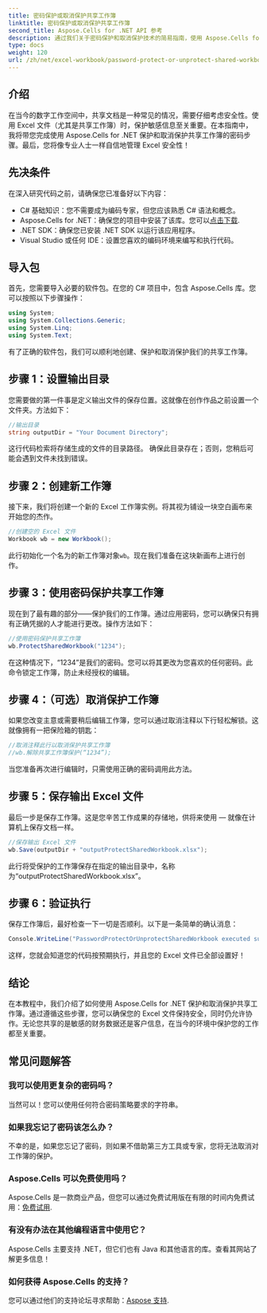```yaml
---
title: 密码保护或取消保护共享工作簿
linktitle: 密码保护或取消保护共享工作簿
second_title: Aspose.Cells for .NET API 参考
description: 通过我们关于密码保护和取消保护技术的简易指南，使用 Aspose.Cells for .NET 保护您共享的 Excel 文件。
type: docs
weight: 120
url: /zh/net/excel-workbook/password-protect-or-unprotect-shared-workbook/
---
```

## 介绍

在当今的数字工作空间中，共享文档是一种常见的情况，需要仔细考虑安全性。使用 Excel 文件（尤其是共享工作簿）时，保护敏感信息至关重要。在本指南中，我将带您完成使用 Aspose.Cells for .NET 保护和取消保护共享工作簿的密码步骤。最后，您将像专业人士一样自信地管理 Excel 安全性！

## 先决条件

在深入研究代码之前，请确保您已准备好以下内容：

- C# 基础知识：您不需要成为编码专家，但您应该熟悉 C# 语法和概念。
-  Aspose.Cells for .NET：确保您的项目中安装了该库。您可以[点击下载](https://releases.aspose.com/cells/net/).
- .NET SDK：确保您已安装 .NET SDK 以运行该应用程序。
- Visual Studio 或任何 IDE：设置您喜欢的编码环境来编写和执行代码。

## 导入包

首先，您需要导入必要的软件包。在您的 C# 项目中，包含 Aspose.Cells 库。您可以按照以下步骤操作：

```csharp
using System;
using System.Collections.Generic;
using System.Linq;
using System.Text;
```

有了正确的软件包，我们可以顺利地创建、保护和取消保护我们的共享工作簿。 

## 步骤 1：设置输出目录

您需要做的第一件事是定义输出文件的保存位置。这就像在创作作品之前设置一个文件夹。方法如下：

```csharp
//输出目录
string outputDir = "Your Document Directory";
```

这行代码检索将存储生成的文件的目录路径。 确保此目录存在；否则，您稍后可能会遇到文件未找到错误。

## 步骤 2：创建新工作簿

接下来，我们将创建一个新的 Excel 工作簿实例。将其视为铺设一块空白画布来开始您的杰作。

```csharp
//创建空的 Excel 文件
Workbook wb = new Workbook();
```

此行初始化一个名为的新工作簿对象`wb`。现在我们准备在这块新画布上进行创作。

## 步骤 3：使用密码保护共享工作簿

现在到了最有趣的部分——保护我们的工作簿。通过应用密码，您可以确保只有拥有正确凭据的人才能进行更改。操作方法如下：

```csharp
//使用密码保护共享工作簿
wb.ProtectSharedWorkbook("1234");
```

在这种情况下，“1234”是我们的密码。您可以将其更改为您喜欢的任何密码。此命令锁定工作簿，防止未经授权的编辑。

## 步骤 4：（可选）取消保护工作簿

如果您改变主意或需要稍后编辑工作簿，您可以通过取消注释以下行轻松解锁。这就像拥有一把保险箱的钥匙：

```csharp
//取消注释此行以取消保护共享工作簿
//wb.解除共享工作簿保护(“1234”);
```

当您准备再次进行编辑时，只需使用正确的密码调用此方法。

## 步骤 5：保存输出 Excel 文件

最后一步是保存工作簿。这是您辛苦工作成果的存储地，供将来使用 — 就像在计算机上保存文档一样。

```csharp
//保存输出 Excel 文件
wb.Save(outputDir + "outputProtectSharedWorkbook.xlsx");
```

此行将受保护的工作簿保存在指定的输出目录中，名称为“outputProtectSharedWorkbook.xlsx”。 

## 步骤 6：验证执行

保存工作簿后，最好检查一下一切是否顺利。以下是一条简单的确认消息：

```csharp
Console.WriteLine("PasswordProtectOrUnprotectSharedWorkbook executed successfully.\r\n");
```

这样，您就会知道您的代码按预期执行，并且您的 Excel 文件已全部设置好！

## 结论

在本教程中，我们介绍了如何使用 Aspose.Cells for .NET 保护和取消保护共享工作簿。通过遵循这些步骤，您可以确保您的 Excel 文件保持安全，同时仍允许协作。无论您共享的是敏感的财务数据还是客户信息，在当今的环境中保护您的工作都至关重要。

## 常见问题解答

### 我可以使用更复杂的密码吗？
当然可以！您可以使用任何符合密码策略要求的字符串。

### 如果我忘记了密码该怎么办？
不幸的是，如果您忘记了密码，则如果不借助第三方工具或专家，您将无法取消对工作簿的保护。

### Aspose.Cells 可以免费使用吗？
 Aspose.Cells 是一款商业产品，但您可以通过免费试用版在有限的时间内免费试用：[免费试用](https://releases.aspose.com/).

### 有没有办法在其他编程语言中使用它？
Aspose.Cells 主要支持 .NET，但它们也有 Java 和其他语言的库。查看其网站了解更多信息！

### 如何获得 Aspose.Cells 的支持？
您可以通过他们的支持论坛寻求帮助：[Aspose 支持](https://forum.aspose.com/c/cells/9).